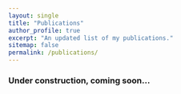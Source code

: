 ```yaml
---
layout: single
title: "Publications"
author_profile: true
excerpt: "An updated list of my publications."
sitemap: false
permalink: /publications/
---
```

### Under construction, coming soon...